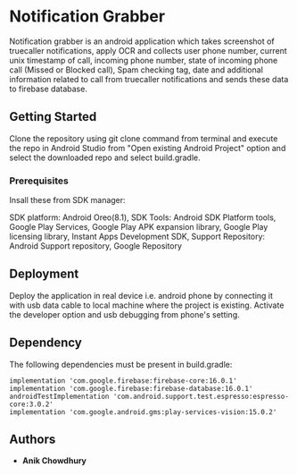 # Notification Grabber

Notification grabber is an android application which takes screenshot of truecaller notifications, apply OCR and collects user phone number, current unix timestamp of call, incoming phone number, state of incoming phone call (Missed or Blocked call), Spam checking tag, date and additional information related to call from truecaller notifications and sends these data to firebase database.

## Getting Started

Clone the repository using git clone command from terminal and execute the repo in Android Studio from "Open existing Android Project" option and select the downloaded repo and select build.gradle.

### Prerequisites

Insall these from SDK manager:

SDK platform: Android Oreo(8.1), 
SDK Tools: Android SDK Platform tools, Google Play Services, Google Play APK expansion library, Google Play licensing library, Instant Apps Development SDK, 
Support Repository: Android Support repository, Google Repository


## Deployment

Deploy the application in real device i.e. android phone by connecting it with usb data cable to local machine where the project is existing. Activate the developer option and usb debugging from phone's setting.

## Dependency

The following dependencies must be present in build.gradle:

    implementation 'com.google.firebase:firebase-core:16.0.1'
    implementation 'com.google.firebase:firebase-database:16.0.1'
    androidTestImplementation 'com.android.support.test.espresso:espresso-core:3.0.2'
    implementation 'com.google.android.gms:play-services-vision:15.0.2'

## Authors

* **Anik Chowdhury**



